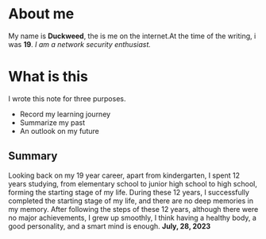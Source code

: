 # About me
My name is **Duckweed**, the is me on the internet.At the time of the writing, i was **19**.
*I am a network security enthusiast.*
# What is this
I wrote this note for three purposes.
+ Record my learning journey
+ Summarize my past
+ An outlook on my future
## Summary 
Looking back on my 19 year career, apart from kindergarten, I spent 12 years studying, from elementary school to junior high school to high school, forming the starting stage of my life. During these 12 years, I successfully completed the starting stage of my life, and there are no deep memories in my memory. After following the steps of these 12 years, although there were no major achievements, I grew up smoothly, I think having a healthy body, a good personality, and a smart mind is enough. **July, 28, 2023**
